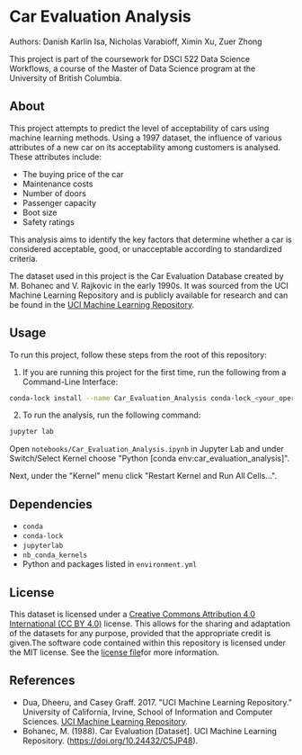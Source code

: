# Car Evaluation Analysis

Authors: Danish Karlin Isa, Nicholas Varabioff, Ximin Xu, Zuer Zhong

This project is part of the coursework for DSCI 522 Data Science Workflows, a course of the Master of Data Science program at the University of British Columbia.

## About

This project attempts to predict the level of acceptability of cars using machine learning methods.
Using a 1997 dataset, the influence of various attributes of a new car on its acceptability among customers is analysed.
These attributes include:

* The buying price of the car
* Maintenance costs
* Number of doors
* Passenger capacity
* Boot size
* Safety ratings

This analysis aims to identify the key factors that determine whether a car is considered acceptable, good, or unacceptable according to standardized criteria.

The dataset used in this project is the Car Evaluation Database created by M. Bohanec and V. Rajkovic in the early 1990s. 
It was sourced from the UCI Machine Learning Repository and is publicly available for research and can be found in the [UCI Machine Learning Repository](https://archive.ics.uci.edu/dataset/19/car+evaluation).

## Usage
To run this project, follow these steps from the root of this repository:

1. If you are running this project for the first time, run the following from a Command-Line Interface:

```bash
conda-lock install --name Car_Evaluation_Analysis conda-lock_<your_operating_system>.yml
```

2. To run the analysis, run the following command:

```bash
jupyter lab
```

Open `notebooks/Car_Evaluation_Analysis.ipynb` in Jupyter Lab and under Switch/Select Kernel choose "Python [conda env:car_evaluation_analysis]".

Next, under the "Kernel" menu click "Restart Kernel and Run All Cells...".

## Dependencies

* `conda`
* `conda-lock`
* `jupyterlab`
* `nb_conda_kernels`
* Python and packages listed in `environment.yml`

## License

This dataset is licensed under a [Creative Commons Attribution 4.0 International (CC BY 4.0)](https://creativecommons.org/licenses/by/4.0/legalcode) license. This allows for the sharing and adaptation of the datasets for any purpose, provided that the appropriate credit is given.The software code contained within this repository is licensed under the MIT license. See the [license file](https://github.com/UBC-MDS/Car_Evaluation_Analysis/blob/main/LICENSE)for more information.

## References

* Dua, Dheeru, and Casey Graff. 2017. "UCI Machine Learning Repository." University of California, Irvine, School of Information and Computer Sciences. [UCI Machine Learning Repository](https://archive.ics.uci.edu/ml/index.php).
* Bohanec, M. (1988). Car Evaluation [Dataset]. UCI Machine Learning Repository. (https://doi.org/10.24432/C5JP48).
